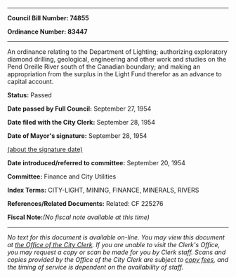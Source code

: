 

********

**Council Bill Number: 74855**
   
**Ordinance Number: 83447**
********

 An ordinance relating to the Department of Lighting; authorizing exploratory diamond drilling, geological, engineering and other work and studies on the Pend Oreille River south of the Canadian boundary; and making an appropriation from the surplus in the Light Fund therefor as an advance to capital account.

**Status:** Passed
   
**Date passed by Full Council:** September 27, 1954
   
**Date filed with the City Clerk:** September 28, 1954
   
**Date of Mayor's signature:** September 28, 1954
   
[(about the signature date)](/~public/approvaldate.htm)
   
   
   
**Date introduced/referred to committee:** September 20, 1954
   
**Committee:** Finance and City Utilities
   
   
**Index Terms:** CITY-LIGHT, MINING, FINANCE, MINERALS, RIVERS

**References/Related Documents:** Related: CF 225276

**Fiscal Note:**_(No fiscal note available at this time)_
********

_No text for this document is available on-line. You may view this document at [the Office of the City Clerk](http://www.seattle.gov/leg/clerk/contactUs.htm). If you are unable to visit the Clerk's Office, you may request a copy or scan be made for you by Clerk staff. Scans and copies provided by the Office of the City Clerk are subject to [copy fees](http://clerk.seattle.gov/~public/clerkfees.htm), and the timing of service is dependent on the availability of staff._

